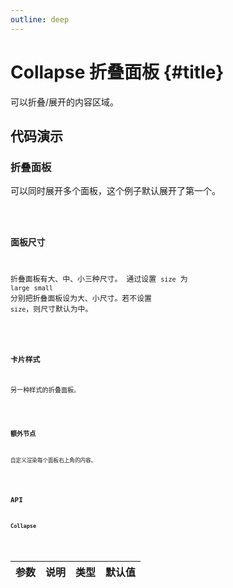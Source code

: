 ```yaml
---
outline: deep
---
```


# Collapse 折叠面板 {#title}

可以折叠/展开的内容区域。

## 代码演示

### 折叠面板

可以同时展开多个面板，这个例子默认展开了第一个。

<Code path="collapse/Base" />

### 面板尺寸

折叠面板有大、中、小三种尺寸。
通过设置 `size` 为 `large` `small` 分别把折叠面板设为大、小尺寸。若不设置 `size`，则尺寸默认为中。

<Code path="collapse/Size" />

### 卡片样式

另一种样式的折叠面板。

<Code path="collapse/Card" />

### 额外节点

自定义渲染每个面板右上角的内容。

<Code path="collapse/Extra" />

## API

### Collapse

<div class="vp-table">

| 参数      | 说明 | 类型 | 默认值
| ----------- | ----------- | ----------- | ----------- |

</div>